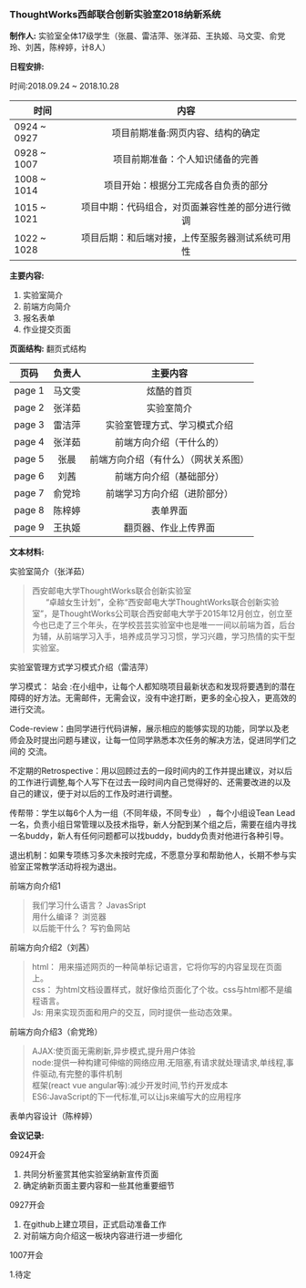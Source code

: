 ### ThoughtWorks西邮联合创新实验室2018纳新系统

**制作人:**
实验室全体17级学生（张晨、雷洁萍、张洋茹、王执姬、马文雯、俞党玲、刘茜，陈梓婷，计8人）

**日程安排:**

时间:2018.09.24 ~ 2018.10.28

| 时间       | 内容 |
| --------   | :-----:   |
| 0924 ~ 0927        | 项目前期准备:网页内容、结构的确定|
| 0928 ~ 1007        | 项目前期准备：个人知识储备的完善|
| 1008 ~ 1014        | 项目开始：根据分工完成各自负责的部分| 
| 1015 ~ 1021        | 项目中期：代码组合，对页面兼容性差的部分进行微调|
| 1022 ~ 1028        | 项目后期：和后端对接，上传至服务器测试系统可用性|

**主要内容:**

1. 实验室简介
2. 前端方向简介
3. 报名表单
4. 作业提交页面

**页面结构:**
翻页式结构

| 页码 | 负责人 |主要内容|
|--------|:-----:|:-----:|
|page 1|马文雯|炫酷的首页|
|page 2|张洋茹|实验室简介|
|page 3|雷洁萍|实验室管理方式、学习模式介绍|
|page 4|张洋茹|前端方向介绍（干什么的）|
|page 5|张晨|前端方向介绍（有什么）（网状关系图）|
|page 6|刘茜|前端方向介绍（基础部分）|
|page 7|俞党玲|前端学习方向介绍（进阶部分）|
|page 8|陈梓婷|表单界面|
|page 9|王执姬|翻页器、作业上传界面|

**文本材料:**

实验室简介（张洋茹）

> 西安邮电大学ThoughtWorks联合创新实验室
<br>&nbsp; &nbsp;&nbsp; &nbsp;“卓越女生计划”，全称“西安邮电大学ThoughtWorks联合创新实验室”，是ThoughtWorks公司联合西安邮电大学于2015年12月创立，创立至今也已走了三个年头，在学校芸芸实验室中也是唯一一间以前端为首，后台为辅，从前端学习入手，培养成员学习习惯，学习兴趣，学习热情的实干型实验室。


实验室管理方式学习模式介绍（雷洁萍）
> 
学习模式：
站会 :在小组中，让每个人都知晓项目最新状态和发现将要遇到的潜在障碍的好方法。无需邮件，无需会议，没有中途打断，更多的全心投入，更高效的进行交流。

Code-review：由同学进行代码讲解，展示相应的能够实现的功能，同学以及老师会及时提出问题与建议，让每一位同学熟悉本次任务的解决方法，促进同学们之间的 交流。

不定期的Retrospective：用以回顾过去的一段时间内的工作并提出建议，对以后的工作进行调整,每个人写下在过去一段时间内自己觉得好的、还需要改进的以及自己的建议，便于对以后的工作及时进行调整。

传帮带：学生以每6个人为一组（不同年级，不同专业）
，每个小组设Tean Lead一名，负责小组日常管理以及技术指导，新人分配到某个组之后，需要在组内寻找一名buddy，新人有任何问题都可以找buddy，buddy负责对他进行各种引导。

退出机制：如果专项练习多次未按时完成，不愿意分享和帮助他人，长期不参与实验室正常教学活动将视为退出。

前端方向介绍1
> 我们学习什么语言？ JavasSript
<br>用什么编译？ 浏览器
<br>以后能干什么？ 写钓鱼网站

前端方向介绍2（刘茜）
> html：
用来描述网页的一种简单标记语言，它将你写的内容呈现在页面上。
<br>css：
为html文档设置样式，就好像给页面化了个妆。css与html都不是编程语言。
<br>Js:
用来实现页面和用户的交互，同时提供一些动态效果。

前端方向介绍3（俞党玲）
>AJAX:使页面无需刷新,异步模式,提升用户体验
<br>node:提供一种构建可伸缩的网络应用.无阻塞,有请求就处理请求,单线程,事件驱动,有完整的事件机制
<br>框架(react vue angular等):减少开发时间,节约开发成本
<br>ES6:JavaScript的下一代标准,可以让js来编写大的应用程序

表单内容设计（陈梓婷）


**会议记录:**

0924开会

1. 共同分析鉴赏其他实验室纳新宣传页面
2. 确定纳新页面主要内容和一些其他重要细节

0927开会

1. 在github上建立项目，正式启动准备工作
2. 对前端方向介绍这一板块内容进行进一步细化

1007开会

1.待定
